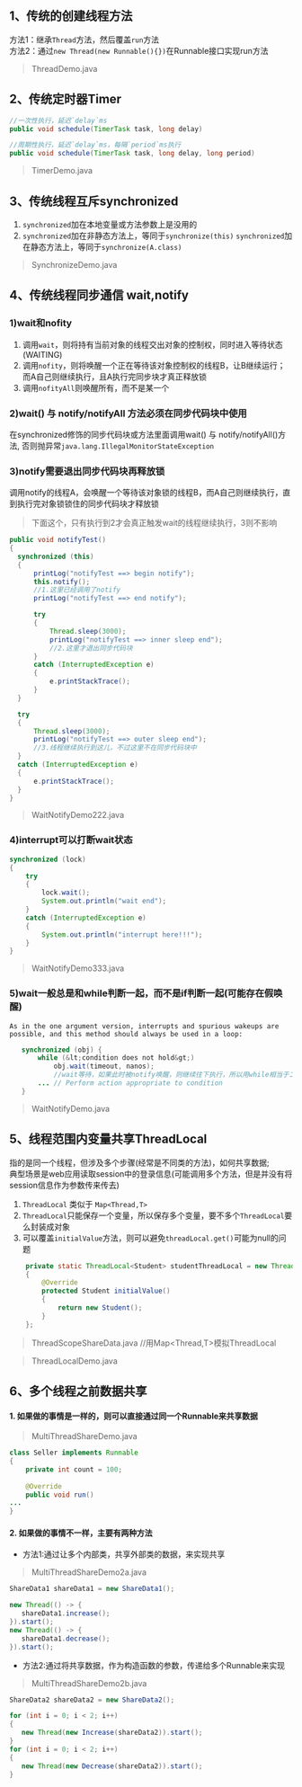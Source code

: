 
## 1、传统的创建线程方法

方法1：继承`Thread`方法，然后覆盖`run`方法  
方法2：通过`new Thread(new Runnable(){})`在Runnable接口实现run方法

> ThreadDemo.java

## 2、传统定时器Timer


```java
//一次性执行，延迟`delay`ms 
public void schedule(TimerTask task, long delay)
```

```java
//周期性执行，延迟`delay`ms，每隔`period`ms执行 
public void schedule(TimerTask task, long delay, long period)
```

> TimerDemo.java

## 3、传统线程互斥synchronized

1. `synchronized`加在本地变量或方法参数上是没用的
2. `synchronized`加在非静态方法上，等同于`synchronize(this)`
   `synchronized`加在静态方法上，等同于`synchronize(A.class)`

> SynchronizeDemo.java

## 4、传统线程同步通信 wait,notify

### 1)wait和nofity
1. 调用`wait`，则将持有当前对象的线程交出对象的控制权，同时进入等待状态(WAITING)
2. 调用`nofity`，则将唤醒一个正在等待该对象控制权的线程B，让B继续运行；而A自己则继续执行，且A执行完同步块才真正释放锁
3. 调用`nofityAll`则唤醒所有，而不是某一个

### 2)wait() 与 notify/notifyAll 方法必须在同步代码块中使用
在synchronized修饰的同步代码块或方法里面调用wait() 与  notify/notifyAll()方法, 
否则抛异常`java.lang.IllegalMonitorStateException`  

### 3)notify需要退出同步代码块再释放锁
调用notify的线程A，会唤醒一个等待该对象锁的线程B，而A自己则继续执行，直到执行完对象锁锁住的同步代码块才释放锁

> 下面这个，只有执行到2才会真正触发wait的线程继续执行，3则不影响
```java
public void notifyTest()
{
  synchronized (this)
  {
      printLog("notifyTest ==> begin notify");
      this.notify();
      //1.这里已经调用了notify
      printLog("notifyTest ==> end notify");

      try
      {
          Thread.sleep(3000);
          printLog("notifyTest ==> inner sleep end");
          //2.这里才退出同步代码块
      }
      catch (InterruptedException e)
      {
          e.printStackTrace();
      }
  }

  try
  {
      Thread.sleep(3000);
      printLog("notifyTest ==> outer sleep end");
      //3.线程继续执行到这儿，不过这里不在同步代码块中
  }
  catch (InterruptedException e)
  {
      e.printStackTrace();
  }
}
```

> WaitNotifyDemo222.java

### 4)interrupt可以打断wait状态
```java
synchronized (lock)
{
    try
    {
        lock.wait();
        System.out.println("wait end");
    }
    catch (InterruptedException e)
    {
        System.out.println("interrupt here!!!");
    }
}
```

> WaitNotifyDemo333.java

### 5)wait一般总是和while判断一起，而不是if判断一起(可能存在假唤醒)
```
As in the one argument version, interrupts and spurious wakeups are
possible, and this method should always be used in a loop:
```
```java
   synchronized (obj) {
       while (&lt;condition does not hold&gt;)
           obj.wait(timeout, nanos);
           //wait等待，如果此时被notify唤醒，则继续往下执行，所以用while相当于二次检查条件是否满足
       ... // Perform action appropriate to condition
   }
```

> WaitNotifyDemo.java

## 5、线程范围内变量共享ThreadLocal

指的是同一个线程，但涉及多个步骤(经常是不同类的方法)，如何共享数据;  
典型场景是web应用读取session中的登录信息(可能调用多个方法，但是并没有将session信息作为参数传来传去)

1. `ThreadLocal` 类似于 `Map<Thread,T>`
2. `ThreadLocal`只能保存一个变量，所以保存多个变量，要不多个`ThreadLocal`要么封装成对象
3. 可以覆盖`initialValue`方法，则可以避免`threadLocal.get()`可能为null的问题
```java
    private static ThreadLocal<Student> studentThreadLocal = new ThreadLocal<Student>()
    {
        @Override
        protected Student initialValue()
        {
            return new Student();
        }
    };
```

> ThreadScopeShareData.java  //用Map<Thread,T>模拟ThreadLocal

> ThreadLocalDemo.java

## 6、多个线程之前数据共享

#### 1. 如果做的事情是一样的，则可以直接通过同一个Runnable来共享数据

> MultiThreadShareDemo.java
```java
class Seller implements Runnable
{
    private int count = 100;
    
    @Override
    public void run()
...
}
```

#### 2. 如果做的事情不一样，主要有两种方法
- 方法1:通过让多个内部类，共享外部类的数据，来实现共享

> MultiThreadShareDemo2a.java
```java
ShareData1 shareData1 = new ShareData1();

new Thread(() -> {
   shareData1.increase();
}).start();
new Thread(() -> {
   shareData1.decrease();
}).start();
```

- 方法2:通过将共享数据，作为构造函数的参数，传递给多个Runnable来实现
> MultiThreadShareDemo2b.java
```java
ShareData2 shareData2 = new ShareData2();

for (int i = 0; i < 2; i++)
{
   new Thread(new Increase(shareData2)).start();
}
for (int i = 0; i < 2; i++)
{
   new Thread(new Decrease(shareData2)).start();
}
```




